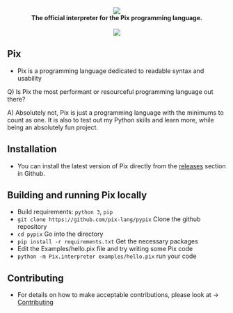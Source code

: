 <div align="center">
  <img src="https://user-images.githubusercontent.com/77634274/134150919-b5282119-55fe-44c0-b769-a06aed377374.jpeg" />
  <br/>
  <b>The official interpreter for the Pix programming language.</b>
  <br/>
  <br/>
  <a href="https://github.com/pix-lang/pypix/blob/main/LICENSE"><img src="https://img.shields.io/badge/license-GPLv3-blue.svg"/></a>
  
  
</div>

## Pix
  - Pix is a programming language dedicated to readable syntax and usability

  Q) Is Pix the most performant or resourceful programming language out there?
  
  A) Absolutely not, Pix is just a programming language with the minimums to count as one.
  It is also to test out my Python skills and learn more, while being an absolutely fun project.

## Installation 
  - You can install the latest version of Pix directly from the <a href="https://github.com/pix-lang/pypix/releases/">releases</a> section in Github.

## Building and running Pix locally
  - Build requirements: `python 3`, `pip`
  - `git clone https://github.com/pix-lang/pypix` Clone the github repository
  - `cd pypix` Go into the directory
  - `pip install -r requirements.txt` Get the necessary packages
  - Edit the Examples/hello.pix file and try writing some Pix code
  - `python -m Pix.interpreter examples/hello.pix` run your code

## Contributing
  - For details on how to make acceptable contributions, please look at -> <a href="https://github.com/pix-lang/pypix/blob/main/CONTRIBUTING.md">Contributing</a>
